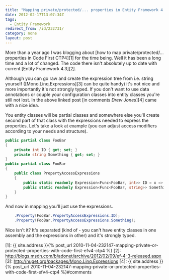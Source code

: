 ```yaml
---
title: "Mapping private/protected/... properties in Entity Framework 4.x Code First"
date: 2012-02-17T13:07:34Z
tags:
  - Entity Framework
redirect_from: /id/232731/
category: none
layout: post
---
```

More than a year ago I was blogging about [how to map private/protected/... properties in Code First CTP4][1] for the time being. Well it has been a long time and a lot of changed. The code there isn't absolutely up to date with current [Entity Framework 4.3][2].

Although you can go raw and create the expression tree from i.e. string yourself ([Mono.Linq.Expressions][3] can be quite handy) it's not nice and more importantly it's not strongly typed. If you don't want to use data annotations or couple your configuration classes into entity classes you're still not lost. In the above linked post [in comments _Drew Jones_][4] came with a nice idea.

You entity classes will be partial classes and somewhere else you'll create second part of that class with the expressions needed to express the properties. Let's take a look at example (you can adjust access modifiers according to your needs and structure).

```csharp
public partial class FooBar
{
	private int ID { get; set; }
	private string Something { get; set; }
}
public partial class FooBar
{
	public class PropertyAccessExpressions
	{
		public static readonly Expression<Func<FooBar, int>> ID = x => x.ID;
		public static readonly Expression<Func<FooBar, string>> Something = x => x.Something;
	}
}
```

And now in mapping you'll just use the expressions.

```csharp
	.Property(FooBar.PropertyAccessExpressions.ID);
	.Property(FooBar.PropertyAccessExpressions.Something);
```

Nice isn't it? It's separated (kind of - you can't have entity classes in one assembly and the expressions in other) and it's strongly typed.

[1]: {{ site.address }}{% post_url 2010-11-04-232147-mapping-private-or-protected-properties-with-code-first-efv4-ctp4 %}
[2]: http://blogs.msdn.com/b/adonet/archive/2012/02/09/ef-4-3-released.aspx
[3]: http://nuget.org/packages/Mono.Linq.Expressions
[4]: {{ site.address }}{% post_url 2010-11-04-232147-mapping-private-or-protected-properties-with-code-first-efv4-ctp4 %}#comments
